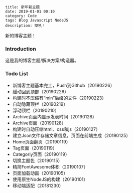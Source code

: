 ```
title: 新年新主题
date: 2019-01-01 00:10
category: Code
tags: Blog Javascript NodeJS
description: 呕吼！
```

新的博客主题！

### Introduction

这是我的博客主题/解决方案/构造器。

### Todo List

* 新博客主题基本完工，Push到Github（20190226）
* 缓动回到顶部（20190226）
* 构建时不压缩有“min”后缀的文件（20190223）
* 自动隐藏顶栏（20190219）
* 浮动顶栏（20190210）
* Archive页面内显示发表时间（20190128）
* Archive页面（20190128）
* 构建时自动压缩html、css和js（20190127）
* 建立Json文件存储文章信息，页面在前端生成（20190125）
* Home页面翻页（20190119）
* Tag页面（20190119）
* Categoriy页面（20190119）
* 切换主题色（20190115）
* 精简FontAwesome体积（20190107）
* 页面加载动画（20190105）
* 使用原生NodeJS的构建（20190101）
* 移动端适配（20181230）
